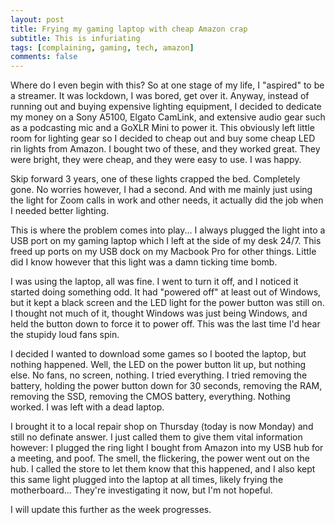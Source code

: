 ```yaml
---
layout: post
title: Frying my gaming laptop with cheap Amazon crap
subtitle: This is infuriating
tags: [complaining, gaming, tech, amazon]
comments: false
---
```


Where do I even begin with this? So at one stage of my life, I "aspired" to be a streamer. It was lockdown, I was bored, get over it. Anyway, instead of running out and buying expensive lighting equipment, I decided to dedicate my money on a Sony A5100, Elgato CamLink, and extensive audio gear such as a podcasting mic and a GoXLR Mini to power it. This obviously left little room for lighting gear so I decided to cheap out and buy some cheap LED rin lights from Amazon. I bought two of these, and they worked great. They were bright, they were cheap, and they were easy to use. I was happy.

Skip forward 3 years, one of these lights crapped the bed. Completely gone. No worries however, I had a second. And with me mainly just using the light for Zoom calls in work and other needs, it actually did the job when I needed better lighting.

This is where the problem comes into play... I always plugged the light into a USB port on my gaming laptop which I left at the side of my desk 24/7. This freed up ports on my USB dock on my Macbook Pro for other things. Little did I know however that this light was a damn ticking time bomb. 

I was using the laptop, all was fine. I went to turn it off, and I noticed it started doing something odd. It had "powered off" at least out of Windows, but it kept a black screen and the LED light for the power button was still on. I thought not much of it, thought Windows was just being Windows, and held the button down to force it to power off. This was the last time I'd hear the stupidy loud fans spin.

I decided I wanted to download some games so I booted the laptop, but nothing happened. Well, the LED on the power button lit up, but nothing else. No fans, no screen, nothing. I tried everything. I tried removing the battery, holding the power button down for 30 seconds, removing the RAM, removing the SSD, removing the CMOS battery, everything. Nothing worked. I was left with a dead laptop.

I brought it to a local repair shop on Thursday (today is now Monday) and still no definate answer. I just called them to give them vital information however:
I plugged the ring light I bought from Amazon into my USB hub for a meeting, and poof. The smell, the flickering, the power went out on the hub. I called the store to let them know that this happened, and I also kept this same light plugged into the laptop at all times, likely frying the motherboard... They're investigating it now, but I'm not hopeful.

I will update this further as the week progresses.